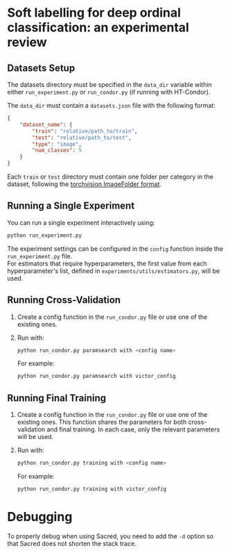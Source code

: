 # Soft labelling for deep ordinal classification: an experimental review

## Datasets Setup

The datasets directory must be specified in the `data_dir` variable within either `run_experiment.py` or `run_condor.py` (if running with HT-Condor).

The `data_dir` must contain a `datasets.json` file with the following format:

```json
{
    "dataset_name": {
        "train": "relative/path_to/train",
        "test": "relative/path_to/test",
        "type": "image",
        "num_classes": 5
    }
}
```

Each `train` or `test` directory must contain one folder per category in the dataset, following the [torchvision ImageFolder format](https://docs.pytorch.org/vision/main/generated/torchvision.datasets.ImageFolder.html).


## Running a Single Experiment

You can run a single experiment interactively using:

```bash
python run_experiment.py
```

The experiment settings can be configured in the `config` function inside the `run_experiment.py` file.  
For estimators that require hyperparameters, the first value from each hyperparameter's list, defined in `experiments/utils/estimators.py`, will be used.


## Running Cross-Validation

1. Create a config function in the `run_condor.py` file or use one of the existing ones.  
2. Run with:

    ```bash
    python run_condor.py paramsearch with <config name>
    ```

    For example:

    ```bash
    python run_condor.py paramsearch with victor_config
    ```

## Running Final Training

1. Create a config function in the `run_condor.py` file or use one of the existing ones. This function shares the parameters for both cross-validation and final training. In each case, only the relevant parameters will be used.  
2. Run with:

    ```bash
    python run_condor.py training with <config name>
    ```

    For example:

    ```bash
    python run_condor.py training with victor_config
    ```

# Debugging

To properly debug when using Sacred, you need to add the `-d` option so that Sacred does not shorten the stack trace.
